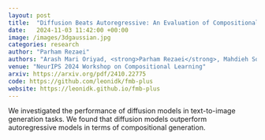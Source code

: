 ```yaml
---
layout: post
title:  "Diffusion Beats Autoregressive: An Evaluation of Compositional Generation in Text-to-Image Models"
date:   2024-11-03 11:42:00 +00:00
image: /images/3dgaussian.jpg
categories: research
author: "Parham Rezaei"
authors: "Arash Mari Oriyad, <strong>Parham Rezaei</strong>, Mahdieh Soleymani Baghshah, Mohammad Hossein Rohban"
venue: "NeurIPS 2024 Workshop on Compositional Learning"
arxiv: https://arxiv.org/pdf/2410.22775
code: https://github.com/leonidk/fmb-plus
website: https://leonidk.github.io/fmb-plus
---
```

We investigated the performance of diffusion models in text-to-image generation tasks. We found that diffusion models outperform autoregressive models in terms of compositional generation.